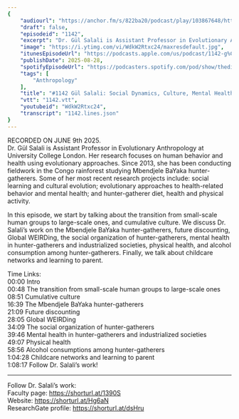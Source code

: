 ```yaml
---
{
	"audiourl": "https://anchor.fm/s/822ba20/podcast/play/103867648/https%3A%2F%2Fd3ctxlq1ktw2nl.cloudfront.net%2Fstaging%2F2025-5-9%2F2d0c30e9-69c7-022e-e5fb-fda92d3df6d8.m4a",
	"draft": false,
	"episodeid": "1142",
	"excerpt": "Dr. Gül Salali is Assistant Professor in Evolutionary Anthropology at University College London. Her research focuses on human behavior and health using evolutionary approaches. Since 2013, she has been conducting fieldwork in the Congo rainforest studying Mbendjele BaYaka hunter-gatherers. Some of her most recent research projects include: social learning and cultural evolution; evolutionary approaches to health-related behavior and mental health; and hunter-gatherer diet, health and physical activity.",
	"image": "https://i.ytimg.com/vi/WdkW2Rtxc24/maxresdefault.jpg",
	"itunesEpisodeUrl": "https://podcasts.apple.com/us/podcast/1142-g%C3%BCl-salali-social-dynamics-culture-mental-health/id1451347236?i=1000723928079&uo=4",
	"publishDate": 2025-08-28,
	"spotifyEpisodeUrl": "https://podcasters.spotify.com/pod/show/thedissenter/episodes/1142-Gl-Salali-Social-Dynamics--Culture--Mental-Health-and-Physical-Health-in-Hunter-Gatherers-e3409q0",
	"tags": [
		"Anthropology"
	],
	"title": "#1142 Gül Salali: Social Dynamics, Culture, Mental Health and Physical Health in Hunter-Gatherers",
	"vtt": "1142.vtt",
	"youtubeid": "WdkW2Rtxc24",
	"transcript": "1142.lines.json"
}
---
```

RECORDED ON JUNE 9th 2025.  
Dr. Gül Salali is Assistant Professor in Evolutionary Anthropology at University College London. Her research focuses on human behavior and health using evolutionary approaches. Since 2013, she has been conducting fieldwork in the Congo rainforest studying Mbendjele BaYaka hunter-gatherers. Some of her most recent research projects include: social learning and cultural evolution; evolutionary approaches to health-related behavior and mental health; and hunter-gatherer diet, health and physical activity.

In this episode, we start by talking about the transition from small-scale human groups to large-scale ones, and cumulative culture. We discuss Dr. Salali’s work on the Mbendjele BaYaka hunter-gatherers, future discounting, Global WEIRDing, the social organization of hunter-gatherers, mental health in hunter-gatherers and industrialized societies, physical health, and alcohol consumption among hunter-gatherers. Finally, we talk about childcare networks and learning to parent.

Time Links:  
<time>00:00</time> Intro  
<time>00:48</time> The transition from small-scale human groups to large-scale ones  
<time>08:51</time> Cumulative culture  
<time>16:39</time> The Mbendjele BaYaka hunter-gatherers  
<time>21:09</time> Future discounting  
<time>28:05</time> Global WEIRDing  
<time>34:09</time> The social organization of hunter-gatherers  
<time>39:46</time> Mental health in hunter-gatherers and industrialized societies  
<time>49:07</time> Physical health  
<time>58:56</time> Alcohol consumptions among hunter-gatherers  
<time>1:04:28</time> Childcare networks and learning to parent  
<time>1:08:17</time> Follow Dr. Salali’s work!

---

Follow Dr. Salali’s work:  
Faculty page: https://shorturl.at/1390S  
Website: https://shorturl.at/Hg6aN  
ResearchGate profile: https://shorturl.at/dsHru
